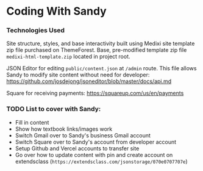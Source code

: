 # Coding With Sandy

### Technologies Used

Site structure, styles, and base interactivity built using Medixi site template zip file purchased on ThemeForest. Base, pre-modified template zip file `medixi-html-template.zip` located in project root.

JSON Editor for editing `public/content.json` at `/admin` route. This file allows Sandy to modify site content without need for developer:
https://github.com/josdejong/jsoneditor/blob/master/docs/api.md

Square for receiving payments: https://squareup.com/us/en/payments

### TODO List to cover with Sandy:

- Fill in content
- Show how textbook links/images work
- Switch Gmail over to Sandy's business Gmail account
- Switch Square over to Sandy's account from developer account
- Setup Github and Vercel accounts to transfer site
- Go over how to update content with pin and create account on extendsclass (`https://extendsclass.com/jsonstorage/070e0707707e`)
